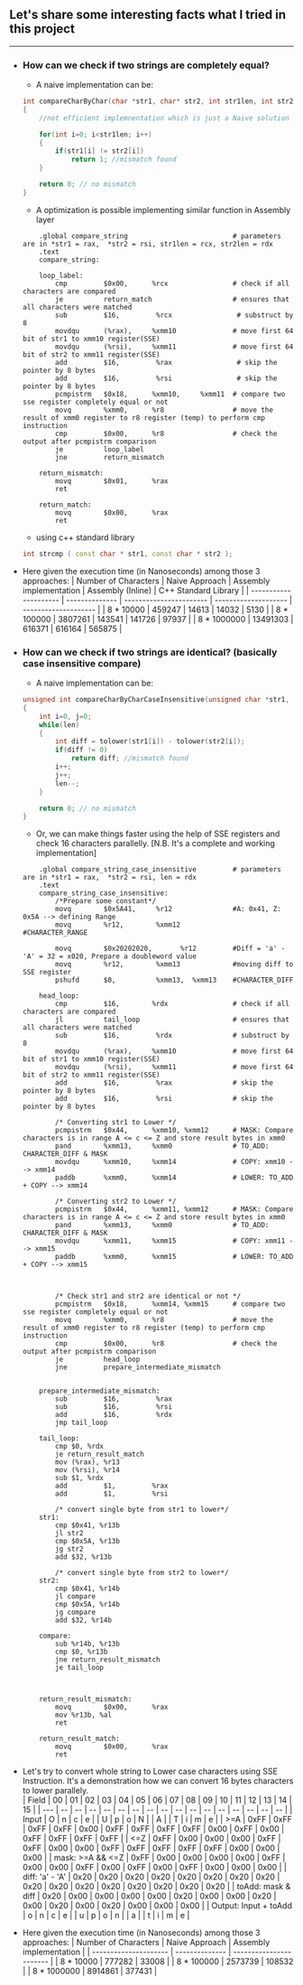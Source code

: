 ## Let's share some interesting facts what I tried in this project
---

 - ### How can we check if two strings are completely equal?
    - A naive implementation can be: 
    ```c++ 
    int compareCharByChar(char *str1, char* str2, int str1len, int str2len)
    {
        //not efficient implemnentation which is just a Naive solution

        for(int i=0; i<str1len; i++)
        {
            if(str1[i] != str2[i])
                return 1; //mismatch found
        }

        return 0; // no mismatch
    }
    ```

    - A optimization is possible implementing similar function in Assembly layer
    ```assembly
        .global compare_string                          # parameters are in *str1 = rax,  *str2 = rsi, str1len = rcx, str2len = rdx
        .text
        compare_string:

        loop_label:
            cmp         $0x00,      %rcx                # check if all characters are compared
            je          return_match                    # ensures that all characters were matched
            sub         $16,         %rcx                # substruct by 8
            movdqu      (%rax),     %xmm10              # move first 64 bit of str1 to xmm10 register(SSE)
            movdqu      (%rsi),     %xmm11              # move first 64 bit of str2 to xmm11 register(SSE)
            add         $16,         %rax                # skip the pointer by 8 bytes
            add         $16,         %rsi                # skip the pointer by 8 bytes
            pcmpistrm   $0x18,      %xmm10,     %xmm11  # compare two sse register completely equal or not
            movq        %xmm0,      %r8                 # move the result of xmm0 register to r8 register (temp) to perform cmp instruction
            cmp         $0x00,      %r8                 # check the output after pcmpistrm comparison
            je          loop_label
            jne         return_mismatch

        return_mismatch:
            movq        $0x01,      %rax
            ret

        return_match:
            movq        $0x00,      %rax
            ret
    ```

    - using c++ standard library
    ```c++
    int strcmp ( const char * str1, const char * str2 );
    ```
 - Here given the execution time (in Nanoseconds) among those 3 approaches:
    | Number of Characters  | Naive Approach | Assembly implementation | Assembly (Inline)    | C++ Standard Library |
    | --------------------- | -------------- | ----------------------- | -------------------- | -------------------- |
    | 8 * 10000             | 459247         | 14613                   | 14032                | 5130                 |
    | 8 * 100000            | 3807261        | 143541                  | 141726               | 97937                |
    | 8 * 1000000           | 13491303       | 616371                  | 616164               | 565875               |

 - ### How can we check if two strings are identical? (basically case insensitive compare)
    - A naive implementation can be:
    ```c++
    unsigned int compareCharByCharCaseInsensitive(unsigned char *str1, unsigned char* str2, unsigned int len)
    {
        int i=0, j=0;
        while(len)
        {
            int diff = tolower(str1[i]) - tolower(str2[i]);
            if(diff != 0)
                return diff; //mismatch found
            i++;
            j++;
            len--;
        }

        return 0; // no mismatch
    }
    ```
    - Or, we can make things faster using the help of SSE registers and check 16 characters parallelly. [N.B. It's a complete and working implementation]
    ```assembly
        .global compare_string_case_insensitive         # parameters are in *str1 = rax,  *str2 = rsi, len = rdx
        .text
        compare_string_case_insensitive:
            /*Prepare some constant*/
            movq        $0x5A41,     %r12               #A: 0x41, Z: 0x5A --> defining Range
            movq        %r12,        %xmm12             #CHARACTER_RANGE

            movq        $0x20202020,       %r12         #Diff = 'a' - 'A' = 32 = x020, Prepare a doubleword value
            movq        %r12,        %xmm13             #moving diff to SSE register
            pshufd      $0,          %xmm13,  %xmm13    #CHARACTER_DIFF

        head_loop:
            cmp         $16,        %rdx                # check if all characters are compared
            jl          tail_loop                       # ensures that all characters were matched
            sub         $16,         %rdx               # substruct by 8
            movdqu      (%rax),     %xmm10              # move first 64 bit of str1 to xmm10 register(SSE)
            movdqu      (%rsi),     %xmm11              # move first 64 bit of str2 to xmm11 register(SSE)
            add         $16,         %rax               # skip the pointer by 8 bytes
            add         $16,         %rsi               # skip the pointer by 8 bytes

            /* Converting str1 to Lower */
            pcmpistrm   $0x44,      %xmm10, %xmm12      # MASK: Compare characters is in range A <= c <= Z and store result bytes in xmm0
            pand        %xmm13,     %xmm0               # TO_ADD: CHARACTER_DIFF & MASK
            movdqu      %xmm10,     %xmm14              # COPY: xmm10 --> xmm14
            paddb       %xmm0,      %xmm14              # LOWER: TO_ADD + COPY --> xmm14

            /* Converting str2 to Lower */
            pcmpistrm   $0x44,      %xmm11, %xmm12      # MASK: Compare characters is in range A <= c <= Z and store result bytes in xmm0
            pand        %xmm13,     %xmm0               # TO_ADD: CHARACTER_DIFF & MASK
            movdqu      %xmm11,     %xmm15              # COPY: xmm11 --> xmm15
            paddb       %xmm0,      %xmm15              # LOWER: TO_ADD + COPY --> xmm15



            /* Check str1 and str2 are identical or not */
            pcmpistrm   $0x18,      %xmm14, %xmm15      # compare two sse register completely equal or not
            movq        %xmm0,      %r8                 # move the result of xmm0 register to r8 register (temp) to perform cmp instruction
            cmp         $0x00,      %r8                 # check the output after pcmpistrm comparison
            je          head_loop
            jne         prepare_intermediate_mismatch


        prepare_intermediate_mismatch:
            sub         $16,         %rax
            sub         $16,         %rsi
            add         $16,         %rdx
            jmp tail_loop

        tail_loop:
            cmp $0, %rdx
            je return_result_match
            mov (%rax), %r13
            mov (%rsi), %r14
            sub $1, %rdx
            add         $1,         %rax
            add         $1,         %rsi

            /* convert single byte from str1 to lower*/
        str1:
            cmp $0x41, %r13b
            jl str2
            cmp $0x5A, %r13b
            jg str2
            add $32, %r13b

            /* convert single byte from str2 to lower*/
        str2:
            cmp $0x41, %r14b
            jl compare
            cmp $0x5A, %r14b
            jg compare
            add $32, %r14b

        compare:
            sub %r14b, %r13b
            cmp $0, %r13b
            jne return_result_mismatch
            je tail_loop



        return_result_mismatch:
            movq        $0x00,      %rax
            mov %r13b, %al
            ret

        return_result_match:
            movq        $0x00,      %rax
            ret
    ```

 - Let's try to convert whole string to Lower case characters using SSE Instruction. It's a demonstration how we can convert 16 bytes characters to lower parallely.  
    | Field                 | 00    | 01    | 02    | 03    | 04    | 05    | 06    | 07    | 08    | 09    | 10    | 11    | 12    | 13    | 14    | 15    |
    | ---                   | --    | --    | --    | --    | --    | --    | --    | --    | --    | --    | --    | --    | --    | --    | --    | --    |
    | Input                 | O     | n     | c     | e     |       | U     | p     | o     | N     |       | A     |       | T     | i     | m     | e     |
    |  >=A                  | 0xFF  | 0xFF  | 0xFF  | 0xFF  | 0x00  | 0xFF  | 0xFF  | 0xFF  | 0xFF  | 0x00  | 0xFF  | 0x00  | 0xFF  | 0xFF  | 0xFF  | 0xFF  |
    |  <=Z                  | 0xFF  | 0x00  | 0x00  | 0x00  | 0xFF  | 0xFF  | 0x00  | 0x00  | 0xFF  | 0xFF  | 0xFF  | 0xFF  | 0xFF  | 0x00  | 0x00  | 0x00  |
    | mask: >=A && <=Z      | 0xFF  | 0x00  | 0x00  | 0x00  | 0x00  | 0xFF  | 0x00  | 0x00  | 0xFF  | 0x00  | 0xFF  | 0x00  | 0xFF  | 0x00  | 0x00  | 0x00  |
    | diff: 'a' - 'A'       | 0x20  | 0x20  | 0x20  | 0x20  | 0x20  | 0x20  | 0x20  | 0x20  | 0x20  | 0x20  | 0x20  | 0x20  | 0x20  | 0x20  | 0x20  | 0x20  |
    | toAdd: mask & diff    | 0x20  | 0x00  | 0x00  | 0x00  | 0x00  | 0x20  | 0x00  | 0x00  | 0x20  | 0x00  | 0x20  | 0x00  | 0x20  | 0x00  | 0x00  | 0x00  |
    | Output: Input + toAdd | o     | n     | c     | e     |       | u     | p     | o     | n     |       | a     |       | t     | i     | m     | e     |

- Here given the execution time (in Nanoseconds) among those 3 approaches:
    | Number of Characters  | Naive Approach | Assembly implementation |
    | --------------------- | -------------- | ----------------------- |
    | 8 * 10000             | 777282         | 33008                   |
    | 8 * 100000            | 2573739        | 108532                  |
    | 8 * 1000000           | 8914861        | 377431                  |